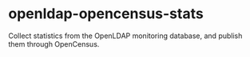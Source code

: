 # openldap-opencensus-stats

Collect statistics from the OpenLDAP monitoring database, and publish them through OpenCensus.

